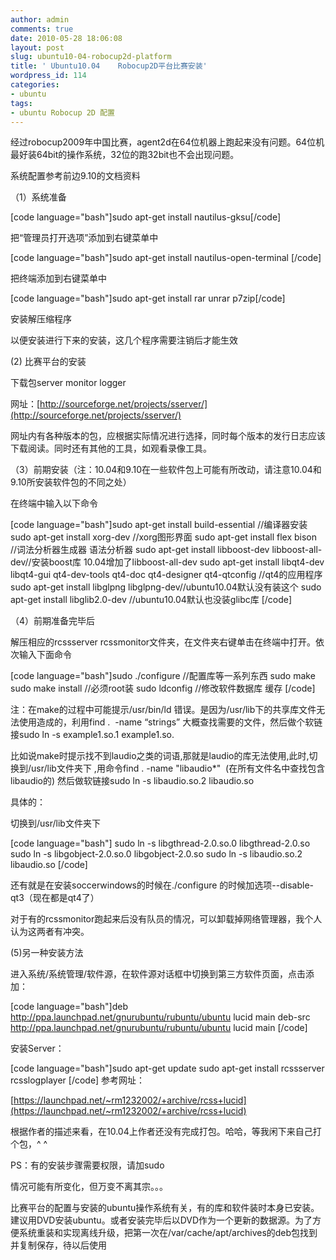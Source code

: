 ```yaml
---
author: admin
comments: true
date: 2010-05-28 18:06:08
layout: post
slug: ubuntu10-04-robocup2d-platform
title: ' Ubuntu10.04    Robocup2D平台比赛安装'
wordpress_id: 114
categories:
- ubuntu
tags:
- ubuntu Robocup 2D 配置
---
```


经过robocup2009年中国比赛，agent2d在64位机器上跑起来没有问题。64位机最好装64bit的操作系统，32位的跑32bit也不会出现问题。

系统配置参考前边9.10的文档资料

（1）系统准备

[code language="bash"]sudo apt-get install nautilus-gksu[/code]

把“管理员打开选项”添加到右键菜单中

[code language="bash"]sudo apt-get install nautilus-open-terminal [/code]

把终端添加到右键菜单中

[code language="bash"]sudo apt-get install rar unrar p7zip[/code]

安装解压缩程序

以便安装进行下来的安装，这几个程序需要注销后才能生效

(2) 比赛平台的安装

下载包server monitor logger

网址：[http://sourceforge.net/projects/sserver/](http://sourceforge.net/projects/sserver/)

网址内有各种版本的包，应根据实际情况进行选择，同时每个版本的发行日志应该下载阅读。同时还有其他的工具，如观看录像工具。<!-- more -->

（3）前期安装（注：10.04和9.10在一些软件包上可能有所改动，请注意10.04和9.10所安装软件包的不同之处）

在终端中输入以下命令

[code language="bash"]sudo apt-get install build-essential //编译器安装
sudo apt-get install xorg-dev  //xorg图形界面
sudo apt-get install flex bison //词法分析器生成器 语法分析器
sudo apt-get install libboost-dev libboost-all-dev//安装boost库 10.04增加了libboost-all-dev
sudo apt-get install libqt4-dev libqt4-gui qt4-dev-tools qt4-doc qt4-designer qt4-qtconfig //qt4的应用程序
sudo apt-get install libglpng libglpng-dev//ubuntu10.04默认没有装这个
sudo apt-get install libglib2.0-dev //ubuntu10.04默认也没装glibc库
           [/code]

（4）前期准备完毕后

解压相应的rcssserver rcssmonitor文件夹，在文件夹右键单击在终端中打开。依次输入下面命令

[code language="bash"]sudo ./configure //配置库等一系列东西
sudo make
sudo make install //必须root装
sudo ldconfig //修改软件数据库 缓存
[/code]

注：在make的过程中可能提示/usr/bin/ld 错误。是因为/usr/lib下的共享库文件无法使用造成的，利用find .  -name “strings” 大概查找需要的文件，然后做个软链接sudo ln -s example1.so.1 example1.so.

比如说make时提示找不到laudio之类的词语,那就是laudio的库无法使用,此时,切换到/usr/lib文件夹下 ,用命令find . -name "libaudio*"  (在所有文件名中查找包含libaudio的) 然后做软链接sudo ln -s libaudio.so.2 libaudio.so

具体的：

切换到/usr/lib文件夹下

[code language="bash"]
sudo ln -s libgthread-2.0.so.0 libgthread-2.0.so
sudo ln -s libgobject-2.0.so.0 libgobject-2.0.so
sudo ln -s libaudio.so.2 libaudio.so
[/code]

还有就是在安装soccerwindows的时候在./configure 的时候加选项--disable-qt3（现在都是qt4了）

对于有的rcssmonitor跑起来后没有队员的情况，可以卸载掉网络管理器，我个人认为这两者有冲突。

(5)另一种安装方法

进入系统/系统管理/软件源，在软件源对话框中切换到第三方软件页面，点击添加：

[code language="bash"]deb http://ppa.launchpad.net/gnurubuntu/rubuntu/ubuntu lucid main
deb-src http://ppa.launchpad.net/gnurubuntu/rubuntu/ubuntu lucid main
[/code]

安装Server：

[code language="bash"]sudo apt-get update
sudo apt-get install rcssserver rcsslogplayer
[/code]
参考网址：

[https://launchpad.net/~rm1232002/+archive/rcss+lucid](https://launchpad.net/~rm1232002/+archive/rcss+lucid)

根据作者的描述来看，在10.04上作者还没有完成打包。哈哈，等我闲下来自己打个包，^ ^

PS：有的安装步骤需要权限，请加sudo

情况可能有所变化，但万变不离其宗。。。

比赛平台的配置与安装的ubuntu操作系统有关，有的库和软件装时本身已安装。建议用DVD安装ubuntu。或者安装完毕后以DVD作为一个更新的数据源。为了方便系统重装和实现离线升级，把第一次在/var/cache/apt/archives的deb包找到并复制保存，待以后使用
